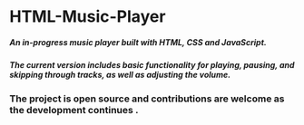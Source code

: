 # HTML-Music-Player
##### An in-progress music player built with HTML, CSS and JavaScript.
##### The current version includes basic functionality for playing, pausing, and skipping through tracks, as well as adjusting the volume.
### The project is open source and contributions are welcome as the development continues .
